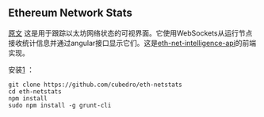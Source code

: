 ## Ethereum Network Stats
[原文](https://github.com/cubedro/eth-netstats)
这是用于跟踪以太坊网络状态的可视界面。它使用WebSockets从运行节点接收统计信息并通过angular接口显示它们。这是[eth-net-intelligence-api](https://github.com/cubedro/eth-net-intelligence-api)的前端实现。

安装[1](E:\vagrant9\ambari-vagrant\fabric\devenv) ：
```
git clone https://github.com/cubedro/eth-netstats
cd eth-netstats
npm install
sudo npm install -g grunt-cli
```
